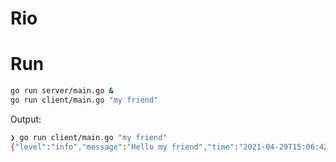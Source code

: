 # Rio

# Run

```sh
go run server/main.go &
go run client/main.go "my friend"
```

Output:

```sh
❯ go run client/main.go "my friend"
{"level":"info","message":"Hello my friend","time":"2021-04-29T15:06:42+01:00","message":"Greeting: Hello my friend"}
```